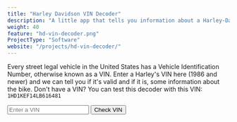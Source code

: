 ```yaml
---
title: "Harley Davidson VIN Decoder"
description: "A little app that tells you information about a Harley-Davidson VIN."
weight: 40
feature: "hd-vin-decoder.png"
ProjectType: "Software"
website: "/projects/hd-vin-decoder/"
---
```


Every street legal vehicle in the United States has a Vehicle Identification Number, otherwise known as a VIN.
Enter a Harley's VIN here (1986 and newer) and we can tell you if it's valid and if it is, some information about the bike.
Don't have a VIN? You can test this decoder with this VIN: `1HD1KEF14LB616481`

<form id="vin-decode-form">
	<input type="text" placeholder="Enter a VIN">
	<input type="submit" value="Check VIN">
</form>

<script type="text/JavaScript">
    document.querySelector( "#vin-decode-form" ).addEventListener( "submit", ( event ) => {

	    event.preventDefault();
    	decodeVIN( document.querySelector( "#vin-decode-form input[type='text']" ).value, document.querySelector( "#hd-vin-decoder-output" ));
    });
</script>

<div id="hd-vin-decoder-output" style="padding-top: 20px;"></div>

<script src="hd-vin-decoder.js"></script>
